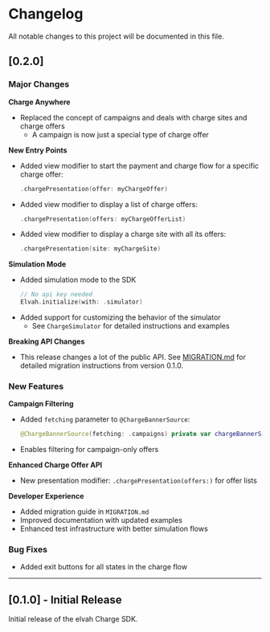 # Changelog

All notable changes to this project will be documented in this file.

## [0.2.0]

### Major Changes

**Charge Anywhere**
- Replaced the concept of campaigns and deals with charge sites and charge offers
	- A campaign is now just a special type of charge offer

**New Entry Points**
- Added view modifier to start the payment and charge flow for a specific charge offer:
  ```swift
  .chargePresentation(offer: myChargeOffer)
  ```
- Added view modifier to display a list of charge offers:
  ```swift
  .chargePresentation(offers: myChargeOfferList)
  ```
- Added view modifier to display a charge site with all its offers:
  ```swift
  .chargePresentation(site: myChargeSite)
  ```

**Simulation Mode**
- Added simulation mode to the SDK
  ```swift
  // No api key needed
  Elvah.initialize(with: .simulator)
  ```
- Added support for customizing the behavior of the simulator 
	- See `ChargeSimulator` for detailed instructions and examples

**Breaking API Changes**
- This release changes a lot of the public API. See [MIGRATION.md](MIGRATION.md) for detailed migration instructions from version 0.1.0.

### New Features

**Campaign Filtering**
- Added `fetching` parameter to `@ChargeBannerSource`:
  ```swift
  @ChargeBannerSource(fetching: .campaigns) private var chargeBannerSource
  ```
- Enables filtering for campaign-only offers

**Enhanced Charge Offer API**
- New presentation modifier: `.chargePresentation(offers:)` for offer lists

**Developer Experience**
- Added migration guide in `MIGRATION.md`
- Improved documentation with updated examples
- Enhanced test infrastructure with better simulation flows

### Bug Fixes
- Added exit buttons for all states in the charge flow

---

## [0.1.0] - Initial Release

Initial release of the elvah Charge SDK.
